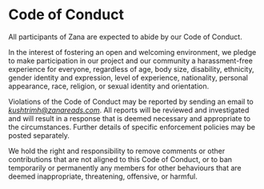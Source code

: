 # Code of Conduct

All participants of Zana are expected to abide by our Code of Conduct.

In the interest of fostering an open and welcoming environment, we pledge to make participation in our project 
and our community a harassment-free experience for everyone, regardless of age, body size, disability, ethnicity,
gender identity and expression, level of experience, nationality, personal appearance, race, religion, or sexual identity and orientation.

Violations of the Code of Conduct may be reported by sending an email to *kushtrimh@zanareads.com*.
All reports will be reviewed and investigated and will result in a response that is deemed necessary and appropriate to the circumstances. 
Further details of specific enforcement policies may be posted separately.

We hold the right and responsibility to remove comments or other contributions that are not aligned to this Code of Conduct,
or to ban temporarily or permanently any members for other behaviours that are deemed inappropriate, threatening, offensive, or harmful. 
